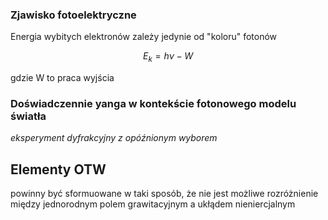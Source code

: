###  Zjawisko fotoelektryczne

Energia wybitych elektronów zależy jedynie od "koloru" fotonów

$$
E_k = h \nu - W
$$

gdzie W to praca wyjścia

### Doświadczennie yanga w kontekście fotonowego modelu światła

_eksperyment dyfrakcyjny z opóźnionym wyborem_

## Elementy OTW
powinny być sformuowane w taki sposób, że nie jest możliwe rozróżnienie między
jednorodnym polem grawitacyjnym a ukłądem nieniercjalnym
